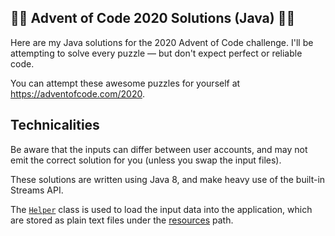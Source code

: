 ## 🎄🎄 Advent of Code 2020 Solutions (Java) 🎄🎄
Here are my Java solutions for the 2020 Advent of Code challenge. I'll be attempting to solve every puzzle — but
 don't expect perfect or reliable code.

You can attempt these awesome puzzles for yourself at https://adventofcode.com/2020.

## Technicalities
Be aware that the inputs can differ between user accounts, and may not emit the correct solution for you (unless you
 swap the input files).

These solutions are written using Java 8, and make heavy use of the built-in Streams API.

The [`Helper`](src/main/java/uk/oczadly/karl/aoc20/Helper.java) class is used to load the input data into the
 application, which are stored as plain text files under the [resources](src/main/resources/inputs) path.